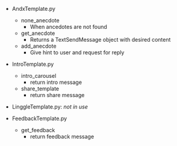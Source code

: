 - AndxTemplate.py
  - none_anecdote
    - When ancedotes are not found
  - get_anecdote
    - Returns a TextSendMessage object with desired content
  - add_anecdote
    - Give hint to user and request for reply

- IntroTemplate.py
  - intro_carousel
    - return intro message
  - share_template
    - return share message

- LinggleTemplate.py: *not in use*

- FeedbackTemplate.py
  - get_feedback
    - return feedback message